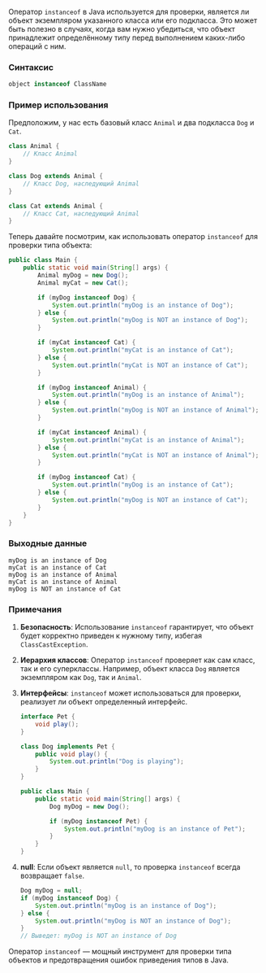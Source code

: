 Оператор `instanceof` в Java используется для проверки, является ли объект экземпляром указанного класса или его подкласса. Это может быть полезно в случаях, когда вам нужно убедиться, что объект принадлежит определённому типу перед выполнением каких-либо операций с ним.

### Синтаксис

```java
object instanceof ClassName
```

### Пример использования

Предположим, у нас есть базовый класс `Animal` и два подкласса `Dog` и `Cat`.

```java
class Animal {
    // Класс Animal
}

class Dog extends Animal {
    // Класс Dog, наследующий Animal
}

class Cat extends Animal {
    // Класс Cat, наследующий Animal
}
```

Теперь давайте посмотрим, как использовать оператор `instanceof` для проверки типа объекта:

```java
public class Main {
    public static void main(String[] args) {
        Animal myDog = new Dog();
        Animal myCat = new Cat();

        if (myDog instanceof Dog) {
            System.out.println("myDog is an instance of Dog");
        } else {
            System.out.println("myDog is NOT an instance of Dog");
        }

        if (myCat instanceof Cat) {
            System.out.println("myCat is an instance of Cat");
        } else {
            System.out.println("myCat is NOT an instance of Cat");
        }

        if (myDog instanceof Animal) {
            System.out.println("myDog is an instance of Animal");
        } else {
            System.out.println("myDog is NOT an instance of Animal");
        }

        if (myCat instanceof Animal) {
            System.out.println("myCat is an instance of Animal");
        } else {
            System.out.println("myCat is NOT an instance of Animal");
        }

        if (myDog instanceof Cat) {
            System.out.println("myDog is an instance of Cat");
        } else {
            System.out.println("myDog is NOT an instance of Cat");
        }
    }
}
```

### Выходные данные

```
myDog is an instance of Dog
myCat is an instance of Cat
myDog is an instance of Animal
myCat is an instance of Animal
myDog is NOT an instance of Cat
```

### Примечания

1. **Безопасность**: Использование `instanceof` гарантирует, что объект будет корректно приведен к нужному типу, избегая `ClassCastException`.

2. **Иерархия классов**: Оператор `instanceof` проверяет как сам класс, так и его суперклассы. Например, объект класса `Dog` является экземпляром как `Dog`, так и `Animal`.

3. **Интерфейсы**: `instanceof` может использоваться для проверки, реализует ли объект определенный интерфейс.

   ```java
   interface Pet {
       void play();
   }

   class Dog implements Pet {
       public void play() {
           System.out.println("Dog is playing");
       }
   }

   public class Main {
       public static void main(String[] args) {
           Dog myDog = new Dog();

           if (myDog instanceof Pet) {
               System.out.println("myDog is an instance of Pet");
           }
       }
   }
   ```

4. **null**: Если объект является `null`, то проверка `instanceof` всегда возвращает `false`.

   ```java
   Dog myDog = null;
   if (myDog instanceof Dog) {
       System.out.println("myDog is an instance of Dog");
   } else {
       System.out.println("myDog is NOT an instance of Dog");
   }
   // Выведет: myDog is NOT an instance of Dog
   ```

Оператор `instanceof` — мощный инструмент для проверки типа объектов и предотвращения ошибок приведения типов в Java.
